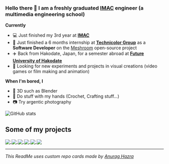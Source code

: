 ###  Hello there 👋 I am a freshly graduated [IMAC](https://www.ingenieur-imac.fr/) engineer (a multimedia engineering school)

**Currently**
 - 💻 Just finished my 3rd year at [**IMAC**](https://www.ingenieur-imac.fr/)
 - 🔨 Just finished a 6 months internship at [**Technicolor Group**](https://www.technicolor.com/) as a **Software Developer** on the [Meshroom](https://github.com/alicevision/Meshroom) open-source project
 - ✈️ Back from Hakodate, Japan, for a semester abroad at [**Future University of Hakodate**](https://www.fun.ac.jp/en)
 - 🔎 Looking for new experiments and projects in visual creations (video games or film making and animation)

**When I'm bored, I**
 - 🎨 3D such as Blender
 - 🎨 Do stuff with my hands (Crochet, Crafting stuff...)
 - 📷 Try argentic photography

 ![GitHub stats](https://github-readme-stats.vercel.app/api?username=Just-Kiel&show_icons=true)

## Some of my projects

<a href="https://github.com/alicevision/MeshroomGeolocation">
  <img align="center" src="https://github-readme-stats.vercel.app/api/pin/?username=aliceVision&repo=MeshroomGeolocation" />
</a>

<a href="https://github.com/Just-Kiel/HololensDanceInteraction">
  <img align="center" src="https://github-readme-stats.vercel.app/api/pin/?username=Just-Kiel&repo=HololensDanceInteraction" />
</a>

<a href="https://github.com/Just-Kiel/AdventOfCode">
  <img align="center" src="https://github-readme-stats.vercel.app/api/pin/?username=Just-Kiel&repo=AdventOfCode" />
</a>

<a href="https://github.com/Just-Kiel/Gamejam_ShruggingCat_2023">
  <img align="center" src="https://github-readme-stats.vercel.app/api/pin/?username=Just-Kiel&repo=Gamejam_ShruggingCat_2023" />
</a>

<a href="https://github.com/Just-Kiel/PokIMAC">
  <img align="center" src="https://github-readme-stats.vercel.app/api/pin/?username=Just-Kiel&repo=PokIMAC" />
</a>

<a href="https://github.com/Just-Kiel/Three.js">
  <img align="center" src="https://github-readme-stats.vercel.app/api/pin/?username=Just-Kiel&repo=Three.js" />
</a>

---
*This ReadMe uses custom repo cards made by [Anurag Hazra](https://github.com/anuraghazra/github-readme-stats)*